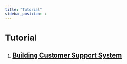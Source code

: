 ```yaml
---
title: "Tutorial"
sidebar_position: 1
---
```


# Tutorial

1. ## [Building Customer Support System](./customer-support-system)
